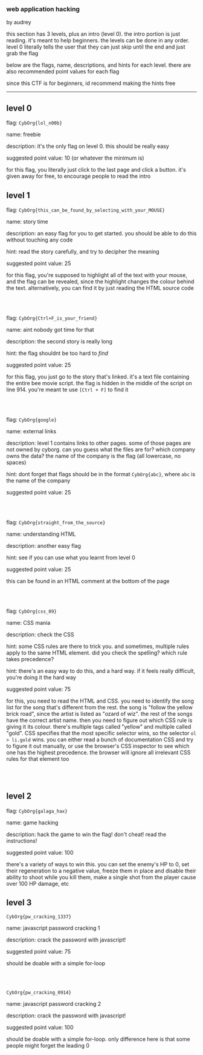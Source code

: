 ### web application hacking

by audrey

this section has 3 levels, plus an intro (level 0). the intro portion is just
reading. it's meant to help beginners. the levels can be done in any order.
level 0 literally tells the user that they can just skip until the end and just
grab the flag

below are the flags, name, descriptions, and hints for each level. there are 
also recommended point values for each flag

since this CTF is for beginners, id recommend making the hints free




--------------------------------------------------------------------------------




## level 0

flag: `CybOrg{lol_n00b}`

name: freebie

description: it's the only flag on level 0. this should be really easy

suggested point value: 10 (or whatever the minimum is)

for this flag, you literally just click to the last page and click a button.
it's given away for free, to encourage people to read the intro




## level 1

flag: `CybOrg{this_can_be_found_by_selecting_with_your_MOUSE}`

name: story time

description: an easy flag for you to get started. you should be able to do this
without touching any code

hint: read the story carefully, and try to decipher the meaning

suggested point value: 25

for this flag, you're supposed to highlight all of the text with your mouse, and
the flag can be revealed, since the highlight changes the colour behind the 
text. alternatively, you can find it by just reading the HTML source code

<br><br>




flag: `CybOrg{Ctrl+F_is_your_friend}`

name: aint nobody got time for that

description: the second story is really long

hint: the flag shouldnt be too hard to <i>find</i>

suggested point value: 25

for this flag, you just go to the story that's linked. it's a text file 
containing the entire bee movie script. the flag is hidden in the middle of the
script on line 914. you're meant te use `[Ctrl + F]` to find it

<br><br>




flag: `CybOrg{google}`

name: external links

description: level 1 contains links to other pages. some of those pages are not
owned by cyborg. can you guess what the files are for? which company owns the 
data? the name of the company is the flag (all lowercase, no spaces)

hint: dont forget that flags should be in the format `CybOrg{abc}`, where `abc`
is the name of the company

suggested point value: 25

<br><br>




flag: `CybOrg{straight_from_the_source}`

name: understanding HTML

description: another easy flag

hint: see if you can use what you learnt from level 0

suggested point value: 25

this can be found in an HTML comment at the bottom of the page

<br><br>




flag: `CybOrg{css_09}`

name: CSS mania

description: check the CSS

hint: some CSS rules are there to trick you. and sometimes, multiple rules apply
to the same HTML element. did you check the spelling? which rule takes 
precedence?

hint: there's an easy way to do this, and a hard way. if it feels really
difficult, you're doing it the hard way

suggested point value: 75

for this, you need to read the HTML and CSS. you need to identify the song list
for the song that's different from the rest. the song is "follow the yellow 
brick road", since the artist is listed as "ozard of wiz". the rest of the songs
have the correct artist name. then you need to figure out which CSS rule is
giving it its colour. there's multiple tags called "yellow" and multiple called
"gold". CSS specifies that the most specific selector wins, so the selector
`ol > li.gold` wins. you can either read a bunch of documentation CSS and try to
figure it out manually, or use the browser's CSS inspector to see which one has
the highest precedence. the browser will ignore all irrelevant CSS rules for 
that element too

<br><br>




## level 2

flag: `CybOrg{galaga_hax}`

name: game hacking

description: hack the game to win the flag! don't cheat! read the instructions!

suggested point value: 100

there's a variety of ways to win this. you can set the enemy's HP to 0, set
their regeneration to a negative value, freeze them in place and disable their
ability to shoot while you kill them, make a single shot from the player cause
over 100 HP damage, etc




## level 3

`CybOrg{pw_cracking_1337}`

name: javascript password cracking 1

description: crack the password with javascript!

suggested point value: 75

should be doable with a simple for-loop

<br><br>




`CybOrg{pw_cracking_0914}`

name: javascript password cracking 2

description: crack the password with javascript!

suggested point value: 100

should be doable with a simple for-loop. only difference here is that some 
people might forget the leading 0

